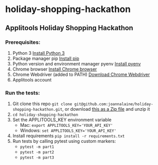 # holiday-shopping-hackathon
## Applitools Holiday Shopping Hackathon
### Prerequisites:

1. Python 3 [Install Python 3](https://realpython.com/installing-python/) 
2. Package manager pip [Install pip](https://pip.pypa.io/en/stable/installing/)
3. Python version and environment manager pyenv [Install pyenv](https://realpython.com/intro-to-pyenv/)
4. Chrome browser [Install Chrome browser](https://www.google.com/chrome/)  
5. Chrome Webdriver (added to PATH) [Download Chrome Webdriver](https://chromedriver.chromium.org/downloads)
6. Applitools account

### Run the tests:
1. Git clone this repo
`git clone git@github.com:joannalaine/holiday-shopping-hackathon.git`, or download [this as a Zip file](https://github.com/joannalaine/holiday-shopping-hackathon/archive/main.zip) and unzip it
2. `cd holiday-shopping-hackathon`
3. Set the APPLITOOLS_KEY environment variable
    - Mac: `export APPLITOOLS_KEY='YOUR_API_KEY'`
    - Windows: `set APPLITOOLS_KEY='YOUR_API_KEY'`
4. Install requirements `pip install -r requirements.txt`
5. Run tests by calling pytest using custom markers: 
    - `pytest -m part1`
    - `pytest -m part2`
    - `pytest -m part3`
